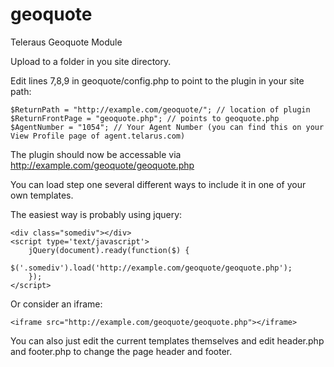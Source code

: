 geoquote
========

Teleraus Geoquote Module

Upload to a folder in you site directory.


Edit lines 7,8,9 in geoquote/config.php to point to the plugin in your site path:

    $ReturnPath = "http://example.com/geoquote/"; // location of plugin
    $ReturnFrontPage = "geoquote.php"; // points to geoquote.php
    $AgentNumber = "1054"; // Your Agent Number (you can find this on your View Profile page of agent.telarus.com)


The plugin should now be accessable via http://example.com/geoquote/geoquote.php


You can load step one several different ways to include it in one of your own templates. 


The easiest way is probably using jquery:

    <div class="somediv"></div>
    <script type='text/javascript'>
        jQuery(document).ready(function($) {
	      	$('.somediv').load('http://example.com/geoquote/geoquote.php');
        });
    </script>
    
Or consider an iframe: 

    <iframe src="http://example.com/geoquote/geoquote.php"></iframe>


You can also just edit the current templates themselves and edit header.php and footer.php to change the page header and footer.
